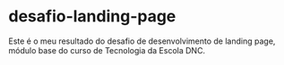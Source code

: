 # desafio-landing-page
Este é o meu resultado do  desafio de desenvolvimento de landing page, módulo base do curso de Tecnologia da Escola DNC.
